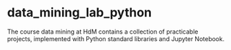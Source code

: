 # data_mining_lab_python
The course data mining at HdM contains a collection of practicable projects, implemented with Python standard libraries and Jupyter Notebook.
